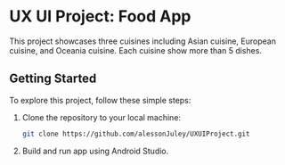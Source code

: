 # UX UI Project: Food App

This project showcases three cuisines including Asian cuisine, European cuisine, and Oceania cuisine. Each cuisine show more than 5 dishes. 

## Getting Started

To explore this project, follow these simple steps:

1. Clone the repository to your local machine:
   ```bash
   git clone https://github.com/alessonJuley/UXUIProject.git
2. Build and run app using Android Studio.

